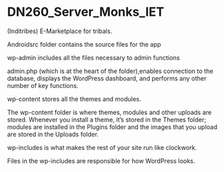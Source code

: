 # DN260_Server_Monks_IET
(Inditribes) E-Marketplace for tribals.

Androidsrc folder contains the source files for the app


wp-admin includes all the files necessary to admin functions
  
  
admin.php (which is at the heart of the folder),enables connection to the database, displays the WordPress dashboard, and performs any other number of key functions.


wp-content stores all the themes and modules.
  
  
The wp-content folder is where themes, modules and other uploads are stored. Whenever you install a theme, it’s stored in the Themes folder; modules are installed in the Plugins folder and the images that you upload are stored in the Uploads folder.


wp-includes is what makes the rest of your site run like clockwork.


Files in the wp-includes are responsible for how WordPress looks. 
